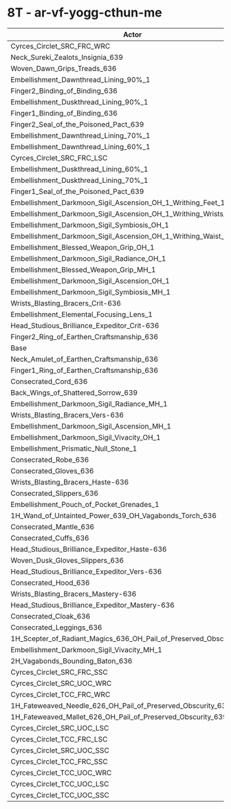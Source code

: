 # 8T - ar-vf-yogg-cthun-me
| Actor | DPS | Increase |
|---|:---:|:---:|
|Cyrces_Circlet_SRC_FRC_WRC|7525099|1.18%|
|Neck_Sureki_Zealots_Insignia_639|7506787|0.93%|
|Woven_Dawn_Grips_Treads_636|7500736|0.85%|
|Embellishment_Dawnthread_Lining_90%_1|7499509|0.83%|
|Finger2_Binding_of_Binding_636|7495357|0.78%|
|Embellishment_Duskthread_Lining_90%_1|7493852|0.76%|
|Finger1_Binding_of_Binding_636|7486658|0.66%|
|Finger2_Seal_of_the_Poisoned_Pact_639|7486530|0.66%|
|Embellishment_Dawnthread_Lining_70%_1|7479191|0.56%|
|Embellishment_Dawnthread_Lining_60%_1|7478996|0.56%|
|Cyrces_Circlet_SRC_FRC_LSC|7474090|0.49%|
|Embellishment_Duskthread_Lining_60%_1|7469005|0.42%|
|Embellishment_Duskthread_Lining_70%_1|7468097|0.41%|
|Finger1_Seal_of_the_Poisoned_Pact_639|7466292|0.39%|
|Embellishment_Darkmoon_Sigil_Ascension_OH_1_Writhing_Feet_1|7462544|0.34%|
|Embellishment_Darkmoon_Sigil_Ascension_OH_1_Writhing_Wrists_1|7462283|0.33%|
|Embellishment_Darkmoon_Sigil_Symbiosis_OH_1|7458826|0.29%|
|Embellishment_Darkmoon_Sigil_Ascension_OH_1_Writhing_Waist_1|7448563|0.15%|
|Embellishment_Blessed_Weapon_Grip_OH_1|7447014|0.13%|
|Embellishment_Darkmoon_Sigil_Radiance_OH_1|7444613|0.10%|
|Embellishment_Blessed_Weapon_Grip_MH_1|7443094|0.08%|
|Embellishment_Darkmoon_Sigil_Ascension_OH_1|7442137|0.06%|
|Embellishment_Darkmoon_Sigil_Symbiosis_MH_1|7441504|0.05%|
|Wrists_Blasting_Bracers_Crit-636|7440363|0.04%|
|Embellishment_Elemental_Focusing_Lens_1|7440275|0.04%|
|Head_Studious_Brilliance_Expeditor_Crit-636|7439312|0.02%|
|Finger2_Ring_of_Earthen_Craftsmanship_636|7437719|0.00%|
|Base|7437462|0.00%|
|Neck_Amulet_of_Earthen_Craftsmanship_636|7437120|0.00%|
|Finger1_Ring_of_Earthen_Craftsmanship_636|7436373|-0.01%|
|Consecrated_Cord_636|7436030|-0.02%|
|Back_Wings_of_Shattered_Sorrow_639|7435795|-0.02%|
|Embellishment_Darkmoon_Sigil_Radiance_MH_1|7434642|-0.04%|
|Wrists_Blasting_Bracers_Vers-636|7433345|-0.06%|
|Embellishment_Darkmoon_Sigil_Ascension_MH_1|7432669|-0.06%|
|Embellishment_Darkmoon_Sigil_Vivacity_OH_1|7429535|-0.11%|
|Embellishment_Prismatic_Null_Stone_1|7426921|-0.14%|
|Consecrated_Robe_636|7426128|-0.15%|
|Consecrated_Gloves_636|7425885|-0.16%|
|Wrists_Blasting_Bracers_Haste-636|7425578|-0.16%|
|Consecrated_Slippers_636|7424692|-0.17%|
|Embellishment_Pouch_of_Pocket_Grenades_1|7423701|-0.19%|
|1H_Wand_of_Untainted_Power_639_OH_Vagabonds_Torch_636|7422987|-0.19%|
|Consecrated_Mantle_636|7422542|-0.20%|
|Consecrated_Cuffs_636|7421309|-0.22%|
|Head_Studious_Brilliance_Expeditor_Haste-636|7419545|-0.24%|
|Woven_Dusk_Gloves_Slippers_636|7419096|-0.25%|
|Head_Studious_Brilliance_Expeditor_Vers-636|7418623|-0.25%|
|Consecrated_Hood_636|7416897|-0.28%|
|Wrists_Blasting_Bracers_Mastery-636|7416129|-0.29%|
|Head_Studious_Brilliance_Expeditor_Mastery-636|7416097|-0.29%|
|Consecrated_Cloak_636|7414004|-0.32%|
|Consecrated_Leggings_636|7407649|-0.40%|
|1H_Scepter_of_Radiant_Magics_636_OH_Pail_of_Preserved_Obscurity_639|7406389|-0.42%|
|Embellishment_Darkmoon_Sigil_Vivacity_MH_1|7401340|-0.49%|
|2H_Vagabonds_Bounding_Baton_636|7390348|-0.63%|
|Cyrces_Circlet_SRC_FRC_SSC|7388725|-0.66%|
|Cyrces_Circlet_SRC_UOC_WRC|7310319|-1.71%|
|Cyrces_Circlet_TCC_FRC_WRC|7296537|-1.89%|
|1H_Fateweaved_Needle_626_OH_Pail_of_Preserved_Obscurity_639|7294566|-1.92%|
|1H_Fateweaved_Mallet_626_OH_Pail_of_Preserved_Obscurity_639|7280217|-2.11%|
|Cyrces_Circlet_SRC_UOC_LSC|7267670|-2.28%|
|Cyrces_Circlet_TCC_FRC_LSC|7255034|-2.45%|
|Cyrces_Circlet_SRC_UOC_SSC|7206675|-3.10%|
|Cyrces_Circlet_TCC_FRC_SSC|7171946|-3.57%|
|Cyrces_Circlet_TCC_UOC_WRC|7145017|-3.93%|
|Cyrces_Circlet_TCC_UOC_LSC|7107764|-4.43%|
|Cyrces_Circlet_TCC_UOC_SSC|7053665|-5.16%|
